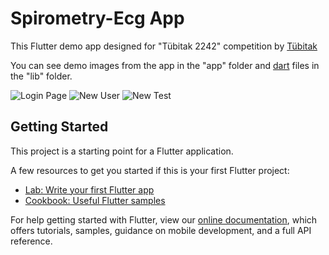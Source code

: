 # Spirometry-Ecg App

This Flutter demo app designed for "Tübitak 2242" competition by <a href="https://www.tubitak.gov.tr/">Tübitak</a>

You can see demo images from the app in the "app" folder and <a href="https://dart.dev/">dart</a> files in the "lib" folder.

<img src="https://github.com/aliosmankaya/spiro_ecg/blob/main/app/login.PNG" alt="Login Page" width=%50 height=%50>
<img src="https://github.com/aliosmankaya/spiro_ecg/blob/main/app/new_user.PNG" alt="New User" width=%50 height=%50>
<img src="https://github.com/aliosmankaya/spiro_ecg/blob/main/app/new_test.PNG" alt="New Test" width=%50 height=%50>

## Getting Started

This project is a starting point for a Flutter application.

A few resources to get you started if this is your first Flutter project:

- [Lab: Write your first Flutter app](https://flutter.dev/docs/get-started/codelab)
- [Cookbook: Useful Flutter samples](https://flutter.dev/docs/cookbook)

For help getting started with Flutter, view our
[online documentation](https://flutter.dev/docs), which offers tutorials,
samples, guidance on mobile development, and a full API reference.
